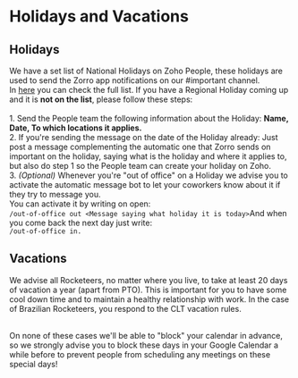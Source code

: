 # Holidays and Vacations

## Holidays

We have a set list of National Holidays on Zoho People, these holidays are used to send the Zorro app notifications on our #important channel. \
In [here](https://people.zoho.com/rocketchat/zp#leavetracker/holiday/list) you can check the full list. If you have a Regional Holiday coming up and it is **not on the list**, please follow these steps:\
\
1\. Send the People team the following information about the Holiday: **Name, Date, To which locations it applies.**\
2\. If you're sending the message on the date of the Holiday already: Just post a message complementing the automatic one that Zorro sends on important on the holiday, saying what is the holiday and where it applies to, but also do step 1 so the People team can create your holiday on Zoho.\
3\. _(Optional)_ Whenever you're "out of office" on a Holiday we advise you to activate the automatic message bot to let your coworkers know about it if they try to message you. \
You can activate it by writing on open:\
`/out-of-office out <Message saying what holiday it is today>`And when you come back the next day just write: \
`/out-of-office in.`

## Vacations

We advise all Rocketeers, no matter where you live, to take at least 20 days of vacation a year (apart from PTO). This is important for you to have some cool down time and to maintain a healthy relationship with work. In the case of Brazilian Rocketeers, you respond to the CLT vacation rules.&#x20;

\
On none of these cases we'll be able to "block" your calendar in advance, so we strongly advise you to block these days in your Google Calendar a while before to prevent people from scheduling any meetings on these special days!&#x20;
